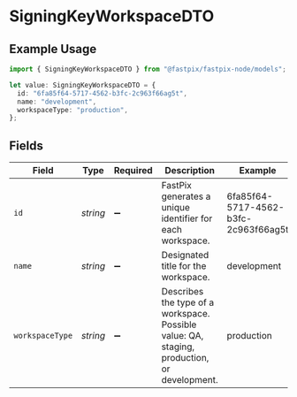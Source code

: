 # SigningKeyWorkspaceDTO

## Example Usage

```typescript
import { SigningKeyWorkspaceDTO } from "@fastpix/fastpix-node/models";

let value: SigningKeyWorkspaceDTO = {
  id: "6fa85f64-5717-4562-b3fc-2c963f66ag5t",
  name: "development",
  workspaceType: "production",
};
```

## Fields

| Field                                                                                        | Type                                                                                         | Required                                                                                     | Description                                                                                  | Example                                                                                      |
| -------------------------------------------------------------------------------------------- | -------------------------------------------------------------------------------------------- | -------------------------------------------------------------------------------------------- | -------------------------------------------------------------------------------------------- | -------------------------------------------------------------------------------------------- |
| `id`                                                                                         | *string*                                                                                     | :heavy_minus_sign:                                                                           | FastPix generates a unique identifier for each workspace.                                    | 6fa85f64-5717-4562-b3fc-2c963f66ag5t                                                         |
| `name`                                                                                       | *string*                                                                                     | :heavy_minus_sign:                                                                           | Designated title for the workspace.                                                          | development                                                                                  |
| `workspaceType`                                                                              | *string*                                                                                     | :heavy_minus_sign:                                                                           | Describes the type of a workspace.  Possible value: QA, staging, production, or development. | production                                                                                   |